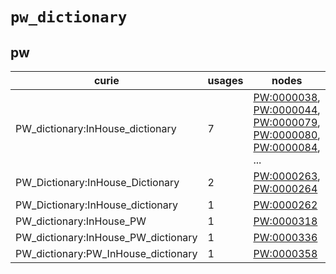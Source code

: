 # `pw_dictionary`

## pw

| curie                               |   usages | nodes                                                                                                                                                                                                                                                                                            |
|-------------------------------------|----------|--------------------------------------------------------------------------------------------------------------------------------------------------------------------------------------------------------------------------------------------------------------------------------------------------|
| PW_dictionary:InHouse_dictionary    |        7 | [PW:0000038](http://purl.obolibrary.org/obo/PW_0000038), [PW:0000044](http://purl.obolibrary.org/obo/PW_0000044), [PW:0000079](http://purl.obolibrary.org/obo/PW_0000079), [PW:0000080](http://purl.obolibrary.org/obo/PW_0000080), [PW:0000084](http://purl.obolibrary.org/obo/PW_0000084), ... |
| PW_Dictionary:InHouse_Dictionary    |        2 | [PW:0000263](http://purl.obolibrary.org/obo/PW_0000263), [PW:0000264](http://purl.obolibrary.org/obo/PW_0000264)                                                                                                                                                                                 |
| PW_Dictionary:InHouse_dictionary    |        1 | [PW:0000262](http://purl.obolibrary.org/obo/PW_0000262)                                                                                                                                                                                                                                          |
| PW_dictionary:InHouse_PW            |        1 | [PW:0000318](http://purl.obolibrary.org/obo/PW_0000318)                                                                                                                                                                                                                                          |
| PW_dictionary:InHouse_PW_dictionary |        1 | [PW:0000336](http://purl.obolibrary.org/obo/PW_0000336)                                                                                                                                                                                                                                          |
| PW_dictionary:PW_InHouse_dictionary |        1 | [PW:0000358](http://purl.obolibrary.org/obo/PW_0000358)                                                                                                                                                                                                                                          |


